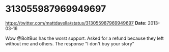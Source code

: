 # 313055987969949697
https://twitter.com/mattdavella/status/313055987969949697
**Date:** 2013-03-16

Wow @BoltBus has the worst support. Asked for a refund because they left without me and others. The response "I don't buy your story"
